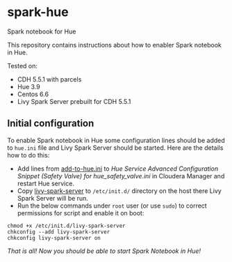 # spark-hue
Spark notebook for Hue

This repository contains instructions about how to enabler Spark notebook in Hue.

Tested on:
* CDH 5.5.1 with parcels
* Hue 3.9
* Centos 6.6
* Livy Spark Server prebuilt for CDH 5.5.1


## Initial configuration

To enable Spark notebook in Hue some configuration lines should be added to `hue.ini` file and Livy Spark Server should be started. Here are the details how to do this:

* Add lines from [add-to-hue.ini](add-to-hue.ini) to *Hue Service Advanced Configuration Snippet (Safety Valve) for hue_safety_valve.ini* in Cloudera Manager and restart Hue service.
* Copy [livy-spark-server](livy-spark-server) to `/etc/init.d/` directory on the host there Livy Spark Server will be run.
* Run the below commands under `root` user (or use `sudo`) to correct permissions for script and enable it on boot:

```
chmod +x /etc/init.d/livy-spark-server
chkconfig --add livy-spark-server
chkconfig livy-spark-server on
```

*That is all! Now you should be able to start Spark Notebook in Hue!*

